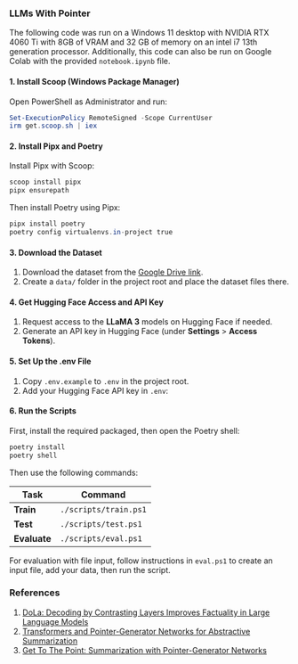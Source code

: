 ### LLMs With Pointer

The following code was run on a Windows 11 desktop with NVIDIA RTX 4060 Ti with 8GB of VRAM and 32 GB of memory on an intel i7 13th generation processor. Additionally, this code can also be run on Google Colab with the provided `notebook.ipynb` file. 

#### 1. Install Scoop (Windows Package Manager)

Open PowerShell as Administrator and run:

```powershell
Set-ExecutionPolicy RemoteSigned -Scope CurrentUser
irm get.scoop.sh | iex
```

#### 2. Install Pipx and Poetry

Install Pipx with Scoop:

```powershell
scoop install pipx
pipx ensurepath
```

Then install Poetry using Pipx:

```powershell
pipx install poetry
poetry config virtualenvs.in-project true
```

#### 3. Download the Dataset

1. Download the dataset from the [Google Drive link](https://drive.google.com/drive/folders/1djraMWEhzW7FOwfBG7IrnVsGkgZwn_fm?usp=sharing).
2. Create a `data/` folder in the project root and place the dataset files there.

#### 4. Get Hugging Face Access and API Key

1. Request access to the **LLaMA 3** models on Hugging Face if needed.
2. Generate an API key in Hugging Face (under **Settings** > **Access Tokens**).

#### 5. Set Up the .env File

1. Copy `.env.example` to `.env` in the project root.
2. Add your Hugging Face API key in `.env`:

#### 6. Run the Scripts

First, install the required packaged, then open the Poetry shell:

```powershell
poetry install
poetry shell
```

Then use the following commands:


| Task         | Command               |
| ------------ | --------------------- |
| **Train**    | `./scripts/train.ps1` |
| **Test**     | `./scripts/test.ps1`  |
| **Evaluate** | `./scripts/eval.ps1`  |


For evaluation with file input, follow instructions in `eval.ps1` to create an input file, add your data, then run the script.

### References

1. [DoLa: Decoding by Contrasting Layers Improves Factuality in Large Language Models](https://arxiv.org/abs/2309.03883)
2. [Transformers and Pointer-Generator Networks for Abstractive Summarization](https://web.stanford.edu/class/archive/cs/cs224n/cs224n.1194/reports/custom/15784595.pdf)
3. [Get To The Point: Summarization with Pointer-Generator Networks](https://arxiv.org/abs/1704.04368)